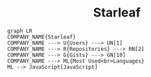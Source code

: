 <h1 align="center">Starleaf</h1>

```mermaid
graph LR
COMPANY_NAME{Starleaf}
COMPANY_NAME ---> U{Users} ---> UN[1]
COMPANY_NAME ---> R{Repositories} ---> RN[2]
COMPANY_NAME ---> G{Gists} ---> GN[10]
COMPANY_NAME ---> ML{Most Used<br>Languages}
ML --> JavaScript[JavaScript]
```
